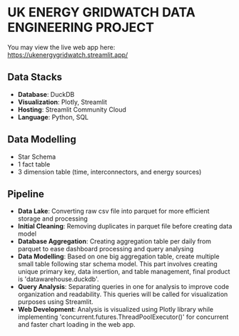 # **UK ENERGY GRIDWATCH DATA ENGINEERING PROJECT**

You may view the live web app here: https://ukenergygridwatch.streamlit.app/

## Data Stacks
- **Database**: DuckDB
- **Visualization**: Plotly, Streamlit
- **Hosting**: Streamlit Community Cloud
- **Language**: Python, SQL

## Data Modelling
- Star Schema
- 1 fact table 
- 3 dimension table (time, interconnectors, and energy sources)


## Pipeline
- **Data Lake**: Converting raw csv file into parquet for more efficient storage and processing
- **Initial Cleaning**: Removing duplicates in parquet file before creating data model
- **Database Aggregation**: Creating aggregation table per daily from parquet to ease dashboard processing and query analysing
- **Data Modelling**: Based on one big aggregation table, create multiple small table following star schema model. This part involves creating unique primary key, data insertion, and table management, final product is 'datawarehouse.duckdb'.
- **Query Analysis**: Separating queries in one for analysis to improve code organization and readability. This queries will be called for visualization purposes using Streamlit.
- **Web Development**: Analysis is visualized using Plotly library while implementing 'concurrent.futures.ThreadPoolExecutor()' for concurrent and faster chart loading in the web app.

